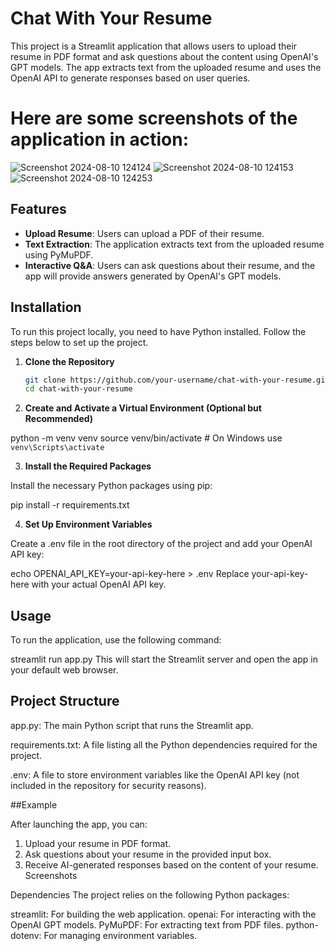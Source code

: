 # Chat With Your Resume

This project is a Streamlit application that allows users to upload their resume in PDF format and ask questions about the content using OpenAI's GPT models. The app extracts text from the uploaded resume and uses the OpenAI API to generate responses based on user queries.

# Here are some screenshots of the application in action:
![Screenshot 2024-08-10 124124](https://github.com/user-attachments/assets/4c49163c-ca6d-4d42-9320-4ab77a64d277)
![Screenshot 2024-08-10 124153](https://github.com/user-attachments/assets/00dcb205-18e1-4566-afb1-d4362192c933)
![Screenshot 2024-08-10 124253](https://github.com/user-attachments/assets/c41dc351-e359-440e-93ee-2b34d0193cbf)

## Features

- **Upload Resume**: Users can upload a PDF of their resume.
- **Text Extraction**: The application extracts text from the uploaded resume using PyMuPDF.
- **Interactive Q&A**: Users can ask questions about their resume, and the app will provide answers generated by OpenAI's GPT models.

## Installation

To run this project locally, you need to have Python installed. Follow the steps below to set up the project.

1. **Clone the Repository**

   ```bash
   git clone https://github.com/your-username/chat-with-your-resume.git
   cd chat-with-your-resume
2. **Create and Activate a Virtual Environment (Optional but Recommended)**

python -m venv venv
source venv/bin/activate  # On Windows use `venv\Scripts\activate`

3. **Install the Required Packages**

Install the necessary Python packages using pip:


pip install -r requirements.txt

4. **Set Up Environment Variables**

Create a .env file in the root directory of the project and add your OpenAI API key:

echo OPENAI_API_KEY=your-api-key-here > .env
Replace your-api-key-here with your actual OpenAI API key.

## Usage
To run the application, use the following command:


streamlit run app.py
This will start the Streamlit server and open the app in your default web browser.

## Project Structure
app.py: The main Python script that runs the Streamlit app.

requirements.txt: A file listing all the Python dependencies required for the project.

.env: A file to store environment variables like the OpenAI API key (not included in the repository for security reasons).

##Example

After launching the app, you can:

1. Upload your resume in PDF format.
2. Ask questions about your resume in the provided input box.
3. Receive AI-generated responses based on the content of your resume.
Screenshots



Dependencies
The project relies on the following Python packages:

streamlit: For building the web application.
openai: For interacting with the OpenAI GPT models.
PyMuPDF: For extracting text from PDF files.
python-dotenv: For managing environment variables.
